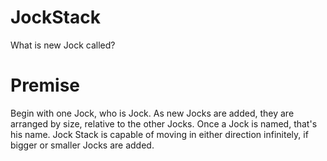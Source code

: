 # JockStack

What is new Jock called?

# Premise
Begin with one Jock, who is Jock. As new Jocks are added, they are arranged by size, relative to the other Jocks. Once a Jock is named, that's his name. Jock Stack is capable of moving in either direction infinitely, if bigger or smaller Jocks are added.




